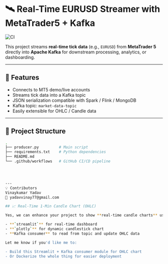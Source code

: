 # 🛰️ Real-Time EURUSD Streamer with MetaTrader5 + Kafka

![CI](https://github.com/yourusername/real-time-mt5-kafka/actions/workflows/python-ci.yml/badge.svg)

This project streams **real-time tick data** (e.g., `EURUSD`) from **MetaTrader 5** directly into **Apache Kafka** for downstream processing, analytics, or dashboarding.

---

## 🚀 Features

- Connects to MT5 demo/live accounts
- Streams tick data into a Kafka topic
- JSON serialization compatible with Spark / Flink / MongoDB
- Kafka topic: `market-data-topic`
- Easily extensible for OHLC / Candle data

---

## 📂 Project Structure

```bash
.
├── producer.py         # Main script
├── requirements.txt    # Python dependencies
├── README.md
└── .github/workflows   # GitHub CI/CD pipeline




---
💡 Contributors
Vinaykumar Yadav
📧 yadavvinay77@gmail.com

## 📈 Real-Time 1-Min Candle Chart (OHLC)

Yes, we can enhance your project to show **real-time candle charts** using:

- **`streamlit`** for real-time dashboard
- **`plotly`** for dynamic candlestick chart
- **Kafka consumer** to read from topic and update OHLC data

Let me know if you'd like me to:

- Build this Streamlit + Kafka consumer module for OHLC chart
- Or Dockerize the whole thing for easier deployment

